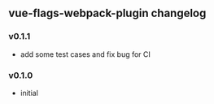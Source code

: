## vue-flags-webpack-plugin changelog

### v0.1.1
* add some test cases and fix bug for CI

### v0.1.0
* initial